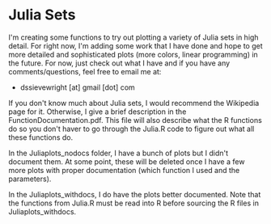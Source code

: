 # Julia Sets

I'm creating some functions to try out plotting a variety of Julia sets in high detail.  For right now, I'm adding some work that I have done and hope to get more detailed and sophisticated plots (more colors, linear programming) in the future.  For now, just check out what I have and if you have any comments/questions, feel free to email me at:

* dssievewright [at] gmail [dot] com

If you don't know much about Julia sets, I would recommend the Wikipedia page for it.  Otherwise, I give a brief description in the FunctionDocumentation.pdf.  This file will also describe what the R functions do so you don't haver to go through the Julia.R code to figure out what all these functions do.

In the Juliaplots_nodocs folder, I have a bunch of plots but I didn't document them.  At some point, these will be deleted once I have a few more plots with proper documentation (which function I used and the parameters).

In the Juliaplots_withdocs, I do have the plots better documented.  Note that the functions from Julia.R must be read into R before sourcing the R files in Juliaplots_withdocs.